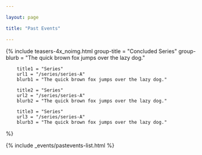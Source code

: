```yaml
---

layout: page

title: "Past Events"

---
```





<!-- Concluded Series -->
<!-- ---------------------------------------------------------------------- -->

{% 	include teasers-4x_noimg.html 
		group-title = "Concluded Series"
		group-blurb = "The quick brown fox jumps over the lazy dog."

		title1 = "Series"
		url1 = "/series/series-A"
		blurb1 = "The quick brown fox jumps over the lazy dog."

		title2 = "Series"
		url2 = "/series/series-A"
		blurb2 = "The quick brown fox jumps over the lazy dog."

		title3 = "Series"
		url3 = "/series/series-A"
		blurb3 = "The quick brown fox jumps over the lazy dog." 
%}




<!-- Event List -->
<!-- ---------------------------------------------------------------------- -->

{% 	include _events/pastevents-list.html %}